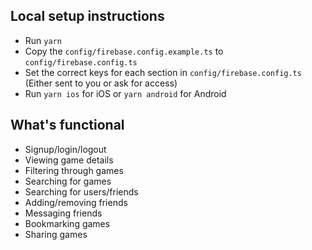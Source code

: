 ## Local setup instructions

- Run `yarn`
- Copy the `config/firebase.config.example.ts` to `config/firebase.config.ts`
- Set the correct keys for each section in `config/firebase.config.ts` (Either sent to you or ask for access)
- Run `yarn ios` for iOS or `yarn android` for Android

## What's functional

- Signup/login/logout
- Viewing game details
- Filtering through games
- Searching for games
- Searching for users/friends
- Adding/removing friends
- Messaging friends
- Bookmarking games
- Sharing games

